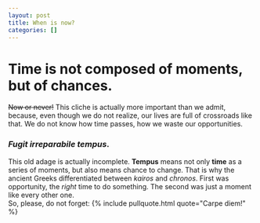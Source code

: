 ```yaml
---
layout: post
title: When is now?
categories: []
---
```

# Time is not composed of moments, but of chances.
~~Now or never!~~ This cliche is actually more important than we admit, because, even though we do not realize, our lives are full of crossroads like that. We do not know how time passes, how we waste our opportunities. 
### *Fugit irreparabile tempus*.

This old adage is actually incomplete. **Tempus** means not only **time** as a series of moments, but also means chance to change. That is why the ancient Greeks differentiated between *kairos* and *chronos*. First was opportunity, the *right* time to do something. The second was just a moment like every other one.  
So, please, do not forget: {% include pullquote.html quote="Carpe diem!" %}
